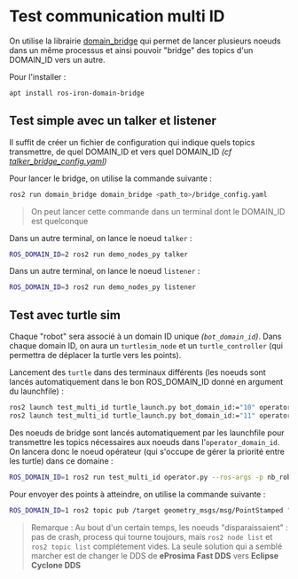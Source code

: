 # Test communication multi ID

On utilise la librairie [domain_bridge](https://github.com/ros2/domain_bridge/blob/main/doc/design.md) qui permet de lancer plusieurs noeuds dans un même processus et ainsi pouvoir "bridge" des topics d'un DOMAIN_ID vers un autre.

Pour l'installer : 
```bash
apt install ros-iron-domain-bridge
```

## Test simple avec un talker et listener

Il suffit de créer un fichier de configuration qui indique quels topics transmettre, de quel DOMAIN_ID et vers quel DOMAIN_ID *(cf [talker_bridge_config.yaml](./config/talker_bridge_config.yaml))*

Pour lancer le bridge, on utilise la commande suivante :

```bash
ros2 run domain_bridge domain_bridge <path_to>/bridge_config.yaml
```

> On peut lancer cette commande dans un terminal dont le DOMAIN_ID est quelconque

Dans un autre terminal, on lance le noeud `talker` :

```bash
ROS_DOMAIN_ID=2 ros2 run demo_nodes_py talker
```

Dans un autre terminal, on lance le noeud `listener` :

```bash
ROS_DOMAIN_ID=3 ros2 run demo_nodes_py listener
```


## Test avec turtle sim

Chaque "robot" sera associé à un domain ID unique *(`bot_domain_id`)*. Dans chaque domain ID, on aura un `turtlesim_node` et un `turtle_controller` (qui permettra de déplacer la turtle vers les points).

Lancement des `turtle` dans des terminaux différents (les noeuds sont lancés automatiquement dans le bon ROS_DOMAIN_ID donné en argument du launchfile) :

```bash
ros2 launch test_multi_id turtle_launch.py bot_domain_id:="10" operator_domain_id:="1"
ros2 launch test_multi_id turtle_launch.py bot_domain_id:="11" operator_domain_id:="1"
```


Des noeuds de bridge sont lancés automatiquement par les launchfile pour transmettre les topics nécessaires aux noeuds dans l'`operator_domain_id`. On lancera donc le noeud opérateur (qui s'occupe de gérer la priorité entre les turtle) dans ce domaine :

```bash
ROS_DOMAIN_ID=1 ros2 run test_multi_id operator.py --ros-args -p nb_robots:=2
```


Pour envoyer des points à atteindre, on utilise la commande suivante :
```bash
ROS_DOMAIN_ID=1 ros2 topic pub /target geometry_msgs/msg/PointStamped "{point: {x: 4.5, y: 9.0, z: 0.0}}" --once
```

> Remarque : Au bout d'un certain temps, les noeuds "disparaissaient" : pas de crash, process qui tourne toujours, mais `ros2 node list` et `ros2 topic list` complétement vides. La seule solution qui a semblé marcher est de changer le DDS de **eProsima Fast DDS** vers **Eclipse Cyclone DDS**